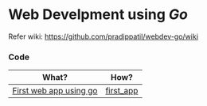 # Web Develpment using _Go_ 

Refer wiki: https://github.com/pradippatil/webdev-go/wiki

### Code

|What?|How?|
|---|---|
|[First web app using go](https://github.com/pradippatil/webdev-go/wiki/Getting-Started#first-web-app-using-go) | [first_app](/first_app) |

